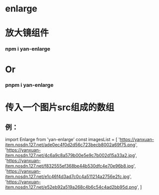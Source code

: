 # enlarge
# 放大镜组件
### npm i yan-enlarge 
# Or 
### pnpm i yan-enlarge
# 传入一个图片src组成的数组
## 例：
<!-- 引入 -->
import Enlarge from 'yan-enlarge'
const imagesList = [
    'https://yanxuan-item.nosdn.127.net/ade0ec4f0d2d56c723becb8002a69f75.png',
    'https://yanxuan-item.nosdn.127.net/4c6a9c8a579b00e5e9c7b002d15a33a2.jpg',
    'https://yanxuan-item.nosdn.127.net/f832555ef368be44b530dfc4e70e96b8.jpg',
    'https://yanxuan-item.nosdn.127.net/e1c46f4d3ad7c0c4a511214a2756e2fc.jpg',
    'https://yanxuan-item.nosdn.127.net/e52eb92a519a268c4b6c54c4ad2bb95d.png',
]
<!-- 使用 -->
<enlarge :images="imagesList" />

